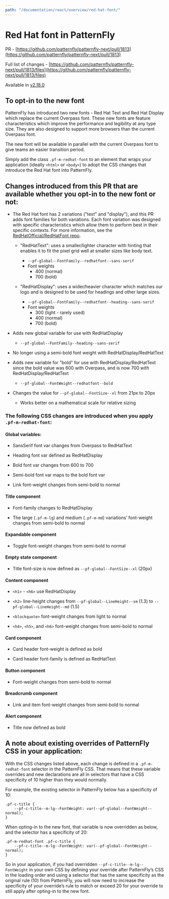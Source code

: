 ```yaml
---
path: "/documentation/react/overview/red-hat-font/"
---
```

# Red Hat font in PatternFly

PR - [https://github.com/patternfly/patternfly-next/pull/1813](https://github.com/patternfly/patternfly-next/pull/1813)

Full list of changes - [https://github.com/patternfly/patternfly-next/pull/1813/files](https://github.com/patternfly/patternfly-next/pull/1813/files)

Available in [v2.18.0](https://github.com/patternfly/patternfly-next/releases/tag/v2.18.0)

## To opt-in to the new font

PatternFly has introduced two new fonts - Red Hat Text and Red Hat Display which replace the current Overpass font. These new fonts are feature characteristics which improve the performance and legibility at any type size. They are also designed to support more browsers than the current Overpass font.

The new font will be available in parallel with the current Overpass font to give teams an easier transition period.

Simply add the class `.pf-m-redhat-font` to an element that wraps your application (ideally `<html>` or `<body>`) to adopt the CSS changes that introduce the Red Hat font into PatternFly.

## Changes introduced from this PR that are available whether you opt-in to the new font or not:

-   The Red Hat font has 2 variations ("text" and "display"), and this PR adds font families for both variations. Each font variation was designed with specific characteristics which allow them to perform best in their specific contexts. For more information, see the [RedHatOfficial/RedHatFont repo](https://github.com/RedHatOfficial/RedHatFont/).

	-   "RedHatText": uses a smaller/lighter character with hinting that enables it to fit the pixel grid well at smaller sizes like body text.
		-   `--pf-global--FontFamily--redhatfont--sans-serif`
		-   Font weights
			-   400 (normal)
			-   700 (bold)

	-   "RedHatDisplay": uses a wider/heavier character which matches our logo and is designed to be used for headings and other large sizes.
		-   `--pf-global--FontFamily--redhatfont--heading--sans-serif`
		-   Font weights
			-   300 (light - rarely used)
			-   400 (normal)
			-   700 (bold)

-   Adds new global variable for use with RedHatDisplay
	-   `--pf-global--FontFamily--heading--sans-serif`

-   No longer using a semi-bold font weight with RedHatDisplay/RedHatText

-   Adds new variable for "bold" for use with RedHatDisplay/RedHatText since the bold value was 600 with Overpass, and is now 700 with RedHatDisplay/RedHatText
	-   `--pf-global--FontWeight--redhatfont--bold`

-   Changes the value for `--pf-global--FontSize--xl` from 21px to 20px    
	-   Works better on a mathematical scale for relative sizing

### The following CSS changes are introduced when you apply `.pf-m-redhat-font`:

#### Global variables:

-   SansSerif font var changes from Overpass to RedHatText
    
-   Heading font var defined as RedHatDisplay
    
-   Bold font var changes from 600 to 700
    
-   Semi-bold font var maps to the bold font var
    
-   Link font-weight changes from semi-bold to normal

#### Title component

-   Font-family changes to RedHatDisplay
    
-   The large (`.pf-m-lg`) and medium (`.pf-m-md`) variations’ font-weight changes from semi-bold to normal

#### Expandable component

-   Toggle font-weight changes from semi-bold to normal

#### Empty state component

-   Title font-size is now defined as `--pf-global--FontSize--xl` (20px)

#### Content component

-   `<h1>` - `<h6>` use RedHatDisplay
    
-   `<h2>` line-height changes from `--pf-global--LineHeight--sm` (1.3) to `--pf-global--LineHeight--md` (1.5)
    
-   `<blockquote>` font-weight changes from light to normal
    
-   `<h4>`, `<h5>`, and `<h6>` font-weight changes from semi-bold to normal

#### Card component

-   Card header font-weight is defined as bold
    
-   Card header font-family is defined as RedHatText

#### Button component

-   Font-weight changes from semi-bold to normal

#### Breadcrumb component

-   Link and item font-weight changes from semi-bold to normal

#### Alert component

-   Title now defined as bold

## A note about existing overrides of PatternFly CSS in your application:

With the CSS changes listed above, each change is defined in a `.pf-m-redhat-font` selector in the PatternFly CSS. That means that these variable overrides and new declarations are all in selectors that have a CSS specificity of 10 higher than they would normally.

For example, the existing selector in PatternFly below has a specificity of 10:
```
.pf-c-title {
	--pf-c-title--m-lg--FontWeight: var(--pf-global--FontWeight--normal);
}
```

When opting-in to the new font, that variable is now overridden as below, and the selector has a specificity of 20:
```
.pf-m-redhat-font .pf-c-title {
	--pf-c-title--m-lg--FontWeight: var(--pf-global--FontWeight--normal);
}
```
  

So in your application, if you had overridden `--pf-c-title--m-lg--FontWeight` in your own CSS by defining your override after PatternFly’s CSS in the loading order and using a selector that has the same specificity as the original rule (10) from PatternFly, you will now need to increase the specificity of your override’s rule to match or exceed 20 for your override to still apply after opting-in to the new font.
